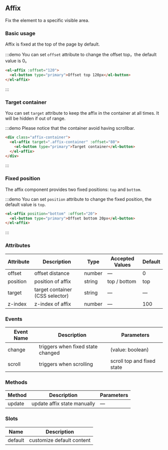 ## Affix

Fix the element to a specific visible area.

### Basic usage

Affix is fixed at the top of the page by default.

:::demo You can set `offset` attribute to change the offset top，the default value is 0。

```html
<el-affix :offset="120">
  <el-button type="primary">Offset top 120px</el-button>
</el-affix>
```

:::

### Target container

You can set `target` attribute to keep the affix in the container at all times. It will be hidden if out of range.

:::demo Please notice that the container avoid having scrollbar.

```html
<div class="affix-container">
  <el-affix target=".affix-container" :offset="80">
    <el-button type="primary">Target container</el-button>
  </el-affix>
</div>
```

:::

### Fixed position

The affix component provides two fixed positions: `top` and `bottom`.

:::demo You can set `position` attribute to change the fixed position, the default value is `top`.

```html
<el-affix position="bottom" :offset="20">
  <el-button type="primary">Offset bottom 20px</el-button>
</el-affix>
```

:::

### Attributes

| Attribute | Description                     | Type   | Accepted Values | Default |
| --------- | ------------------------------- | ------ | --------------- | ------- |
| offset    | offset distance                 | number | —               | 0       |
| position  | position of affix               | string | top / bottom    | top     |
| target    | target container (CSS selector) | string | —               | —       |
| z-index   | z-index of affix                | number | —               | 100     |

### Events

| Event Name | Description                       | Parameters                 |
| ---------- | --------------------------------- | -------------------------- |
| change     | triggers when fixed state changed | (value: boolean)           |
| scroll     | triggers when scrolling           | scroll top and fixed state |

### Methods

| Method | Description                 | Parameters |
| ------ | --------------------------- | ---------- |
| update | update affix state manually | —          |

### Slots

| Name    | Description               |
| ------- | ------------------------- |
| default | customize default content |
